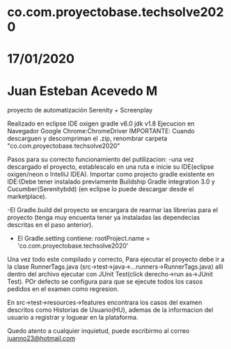 # co.com.proyectobase.techsolve2020
# 17/01/2020 
# Juan Esteban Acevedo M

proyecto de automatización Serenity + Screenplay 

Realizado en eclipse IDE oxigen
gradle v6.0
jdk v1.8
Ejecucion en Navegador Google Chrome:ChromeDriver
IMPORTANTE: Cuando descarguen y descompriman el .zip, renombrar carpeta "co.com.proyectobase.techsolve2020" 

Pasos para su correcto funcionamiento del putilizacion:
-una vez descargado el proyecto, establescalo en una ruta e inicie su IDE(eclipse oxigen/neon o IntelliJ IDEA).
Importar como projecto gradle existente en IDE:(Debe tener instalado previamente Buildship Gradle integration 3.0 y Cucumber(Serenitybdd)
(en eclipse lo puede descargar desde el marketplace).

-El Gradle.build del proyecto se encargara de rearmar las librerias para el proyecto (tenga muy encuenta tener ya instaladas 
las dependecias descritas en el paso anterior).

- El Gradle.setting contiene: 
rootProject.name = 'co.com.proyectobase.techsolve2020'

Una vez todo este compilado y correcto, Para ejecutar el proyecto debe ir a la 
clase RunnerTags.java (src->test->java->...runners->RunnerTags.java) alli dentro del archivo ejecutar 
con JUnit Test(click derecho->run as->JUnit Test). POr defecto se configura para que se ejecute todos los casos
pedidos en el examen como regresion.

En src->test->resources->features encontrara los casos del examen descritos como Historias de Usuario(HU), ademas de la informacion
del usuario a registrar y loguear en la plataforma.

Quedo atento a cualquier inquietud, puede escribirmo al correo juanno23@hotmail.com



